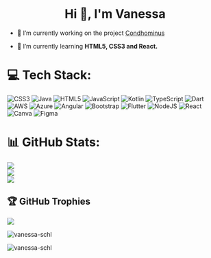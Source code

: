 <h1 align="center">Hi 👋, I'm Vanessa</h1>

- 🔭 I’m currently working on the project [Condhominus](https://github.com/CONDHOMINUS)

- 🌱 I’m currently learning **HTML5, CSS3 and React.**

# 💻 Tech Stack:
![CSS3](https://img.shields.io/badge/css3-%231572B6.svg?style=flat&logo=css3&logoColor=white) ![Java](https://img.shields.io/badge/java-%23ED8B00.svg?style=flat&logo=openjdk&logoColor=white) ![HTML5](https://img.shields.io/badge/html5-%23E34F26.svg?style=flat&logo=html5&logoColor=white) ![JavaScript](https://img.shields.io/badge/javascript-%23323330.svg?style=flat&logo=javascript&logoColor=%23F7DF1E) ![Kotlin](https://img.shields.io/badge/kotlin-%237F52FF.svg?style=flat&logo=kotlin&logoColor=white) ![TypeScript](https://img.shields.io/badge/typescript-%23007ACC.svg?style=flat&logo=typescript&logoColor=white) ![Dart](https://img.shields.io/badge/dart-%230175C2.svg?style=flat&logo=dart&logoColor=white) ![AWS](https://img.shields.io/badge/AWS-%23FF9900.svg?style=flat&logo=amazon-aws&logoColor=white) ![Azure](https://img.shields.io/badge/azure-%230072C6.svg?style=flat&logo=microsoftazure&logoColor=white) ![Angular](https://img.shields.io/badge/angular-%23DD0031.svg?style=flat&logo=angular&logoColor=white) ![Bootstrap](https://img.shields.io/badge/bootstrap-%238511FA.svg?style=flat&logo=bootstrap&logoColor=white) ![Flutter](https://img.shields.io/badge/Flutter-%2302569B.svg?style=flat&logo=Flutter&logoColor=white) ![NodeJS](https://img.shields.io/badge/node.js-6DA55F?style=flat&logo=node.js&logoColor=white) ![React](https://img.shields.io/badge/react-%2320232a.svg?style=flat&logo=react&logoColor=%2361DAFB) ![Canva](https://img.shields.io/badge/Canva-%2300C4CC.svg?style=flat&logo=Canva&logoColor=white) ![Figma](https://img.shields.io/badge/figma-%23F24E1E.svg?style=flat&logo=figma&logoColor=white)
# 📊 GitHub Stats:
![](https://github-readme-stats.vercel.app/api?username=vanessa-schl&theme=midnight-purple&hide_border=false&include_all_commits=false&count_private=false)<br/>
![](https://github-readme-streak-stats.herokuapp.com/?user=vanessa-schl&theme=midnight-purple&hide_border=false)<br/>
![](https://github-readme-stats.vercel.app/api/top-langs/?username=vanessa-schl&theme=midnight-purple&hide_border=false&include_all_commits=false&count_private=false&layout=compact)

## 🏆 GitHub Trophies
![](https://github-profile-trophy.vercel.app/?username=vanessa-schl&theme=radical&no-frame=false&no-bg=true&margin-w=4)

<p><img align="center" src="https://github-readme-stats.vercel.app/api/top-langs?username=vanessa-schl&show_icons=true&locale=en&layout=compact" alt="vanessa-schl" /></p>

<p><img align="center" src="https://github-readme-streak-stats.herokuapp.com/?user=vanessa-schl&" alt="vanessa-schl" /></p>
 
